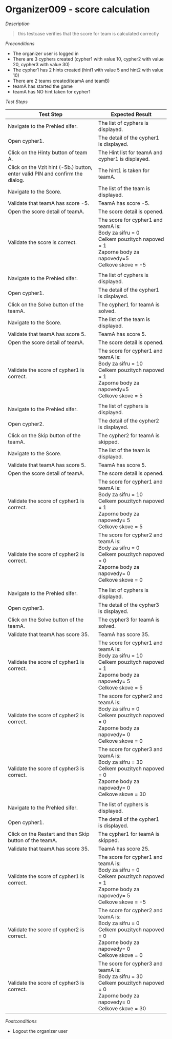 # Organizer009 - score calculation

*Description*
>this testcase verifies that the score for team is calculated correctly

*Preconditions*
* The organizer user is logged in
* There are 3 cyphers created (cypher1 with value 10, cypher2 with value 20, cypher3 with value 30)
* The cypher1 has 2 hints created (hint1 with value 5 and hint2 with value 10)
* There are 2 teams created(teamA and teamB)
* teamA has started the game
* teamA has NO hint taken for cypher1

*Test Steps*

|Test Step|Expected Result|
|---------|---------------|
|Navigate to the Prehled sifer.|The list of cyphers is displayed.|
|Open cypher1.|The detail of the cypher1 is displayed.|
|Click on the Hinty button of team A.|The Hint list for teamA and cypher1 is displayed.|
|Click on the Vzit hint (-5b.) button, enter valid PIN and confirm the dialog.|The hint1 is taken for teamA.|
|Navigate to the Score.|The list of the team is displayed.|
|Validate that teamA has score -5.|TeamA has score -5.|
|Open the score detail of teamA.|The score detail is opened.|
|Validate the score is correct.|The score for cypher1 and teamA is:<br>Body za sifru = 0<br>Celkem pouzitych napoved = 1<br>Zaporne body za napovedy=5<br>Celkove skove = -5|
|||
|Navigate to the Prehled sifer.|The list of cyphers is displayed.|
|Open cypher1.|The detail of the cypher1 is displayed.|
|Click on the Solve button of the teamA.|The cypher1 for teamA is solved.|
|Navigate to the Score.|The list of the team is displayed.|
|Validate that teamA has score 5.|TeamA has score 5.|
|Open the score detail of teamA.|The score detail is opened.|
|Validate the score of cypher1 is correct.|The score for cypher1 and teamA is:<br>Body za sifru = 10<br>Celkem pouzitych napoved = 1<br>Zaporne body za napovedy=5<br>Celkove skove = 5|
|||
|Navigate to the Prehled sifer.|The list of cyphers is displayed.|
|Open cypher2.|The detail of the cypher2 is displayed.|
|Click on the Skip button of the teamA.|The cypher2 for teamA is skipped.|
|Navigate to the Score.|The list of the team is displayed.|
|Validate that teamA has score 5.|TeamA has score 5.|
|Open the score detail of teamA.|The score detail is opened.|
|Validate the score of cypher1 is correct.|The score for cypher1 and teamA is:<br>Body za sifru = 10<br>Celkem pouzitych napoved = 1<br>Zaporne body za napovedy= 5<br>Celkove skove = 5|
|Validate the score of cypher2 is correct.|The score for cypher2 and teamA is:<br>Body za sifru = 0<br>Celkem pouzitych napoved = 0<br>Zaporne body za napovedy= 0<br>Celkove skove = 0|
|||
|Navigate to the Prehled sifer.|The list of cyphers is displayed.|
|Open cypher3.|The detail of the cypher3 is displayed.|
|Click on the Solve button of the teamA.|The cypher3 for teamA is solved.|
|Validate that teamA has score 35.|TeamA has score 35.|
|Validate the score of cypher1 is correct.|The score for cypher1 and teamA is:<br>Body za sifru = 10<br>Celkem pouzitych napoved = 1<br>Zaporne body za napovedy= 5<br>Celkove skove = 5|
|Validate the score of cypher2 is correct.|The score for cypher2 and teamA is:<br>Body za sifru = 0<br>Celkem pouzitych napoved = 0<br>Zaporne body za napovedy= 0<br>Celkove skove = 0|
|Validate the score of cypher3 is correct.|The score for cypher3 and teamA is:<br>Body za sifru = 30<br>Celkem pouzitych napoved = 0<br>Zaporne body za napovedy= 0<br>Celkove skove = 30|
|||
|Navigate to the Prehled sifer.|The list of cyphers is displayed.|
|Open cypher1.|The detail of the cypher1 is displayed.|
|Click on the Restart and then Skip button of the teamA.|The cypher1 for teamA is skipped.|
|Validate that teamA has score 35.|TeamA has score 25.|
|Validate the score of cypher1 is correct.|The score for cypher1 and teamA is:<br>Body za sifru = 0<br>Celkem pouzitych napoved = 1<br>Zaporne body za napovedy= 5<br>Celkove skove = -5|
|Validate the score of cypher2 is correct.|The score for cypher2 and teamA is:<br>Body za sifru = 0<br>Celkem pouzitych napoved = 0<br>Zaporne body za napovedy= 0<br>Celkove skove = 0|
|Validate the score of cypher3 is correct.|The score for cypher3 and teamA is:<br>Body za sifru = 30<br>Celkem pouzitych napoved = 0<br>Zaporne body za napovedy= 0<br>Celkove skove = 30|

*Postconditions*
* Logout the organizer user